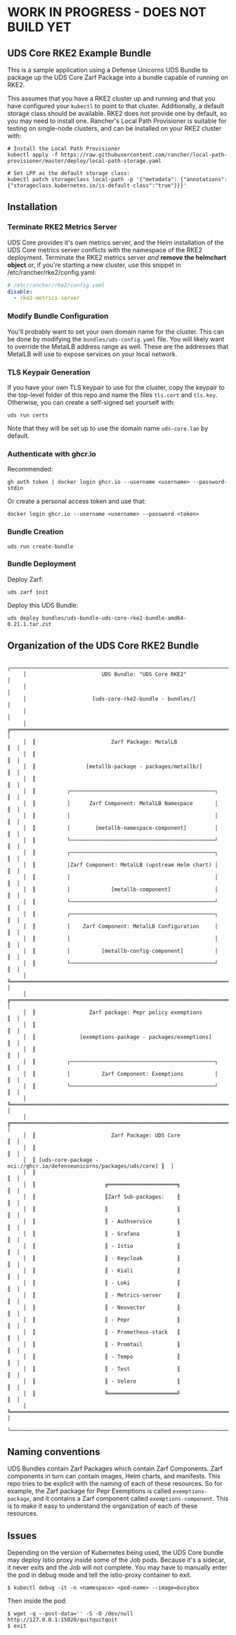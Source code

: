                                            
# WORK IN PROGRESS - DOES NOT BUILD YET

## UDS Core RKE2 Example Bundle

This is a sample application using a Defense Unicorns UDS Bundle to package up 
the UDS Core Zarf Package into a bundle capable of running on RKE2.

This assumes that you have a RKE2 cluster up and running and that you have
configured your `kubectl` to point to that cluster. Additionally, a default
storage class should be available. RKE2 does not provide one by default, so
you may need to install one. Rancher's Local Path Provisioner is suitable for
testing on single-node clusters, and can be installed on your RKE2 cluster with:

```shell
# Install the Local Path Provisioner
kubectl apply -f https://raw.githubusercontent.com/rancher/local-path-provisioner/master/deploy/local-path-storage.yaml

# Set LPP as the default storage class:
kubectl patch storageclass local-path -p '{"metadata": {"annotations":{"storageclass.kubernetes.io/is-default-class":"true"}}}'
```

## Installation

### Terminate RKE2 Metrics Server

UDS Core provides it's own metrics server, and the Helm installation of the
UDS Core metrics server conflicts with the namespace of the RKE2 deployment.
Terminate the RKE2 metrics server _and_ **remove the helmchart object** or, 
if you're starting a new cluster, use this snippet in /etc/rancher/rke2/config.yaml:

```yaml
# /etc/rancher/rke2/config.yaml
disable:
  - rke2-metrics-server
```

### Modify Bundle Configuration

You'll probably want to set your own domain name for the cluster. This can be
done by modifying the `bundles/uds-config.yaml` file. You will likely want to
override the MetalLB address range as well. These are the addresses that MetalLB
will use to expose services on your local network.

### TLS Keypair Generation

If you have your own TLS keypair to use for the cluster, copy the keypair to the
top-level folder of this repo and name the files `tls.cert` and `tls.key`.
Otherwise, you can create a self-signed set yourself with:

```shell
uds run certs
```

Note that they will be set up to use the domain name `uds-core.lan` by default.

### Authenticate with ghcr.io

Recommended:

`gh auth token | docker login ghcr.io --username <username> --password-stdin`

Or create a personal access token and use that:

`docker login ghcr.io --username <username> --password <token>`

### Bundle Creation

`uds run create-bundle`

### Bundle Deployment

Deploy Zarf:

`uds zarf init`

Deploy this UDS Bundle:

`uds deploy bundles/uds-bundle-uds-core-rke2-bundle-amd64-0.21.1.tar.zst`

## Organization of the UDS Core RKE2 Bundle

```ascii                                                   
     ┌────────────────────────────────────────────────────────────────────────────┐
     │                        UDS Bundle: "UDS Core RKE2"                         │
     │                                                                            │
     │                     [uds-core-rke2-bundle - bundles/]                      │
     │                                                                            │
     │  ╔══════════════════════════════════════════════════════════════════════╗  │
     │  ║                        Zarf Package: MetalLB                         ║  │
     │  ║                                                                      ║  │
     │  ║                [metallb-package - packages/metallb/]                 ║  │
     │  ║                                                                      ║  │
     │  ║          ┌──────────────────────────────────────────────┐            ║  │
     │  ║          │      Zarf Component: MetalLB Namespace       │            ║  │
     │  ║          │                                              │            ║  │
     │  ║          │        [metallb-namespace-component]         │            ║  │
     │  ║          └──────────────────────────────────────────────┘            ║  │
     │  ║          ┌──────────────────────────────────────────────┐            ║  │
     │  ║          │Zarf Component: MetalLB (upstream Helm chart) │            ║  │
     │  ║          │                                              │            ║  │
     │  ║          │             [metallb-component]              │            ║  │
     │  ║          └──────────────────────────────────────────────┘            ║  │
     │  ║          ┌──────────────────────────────────────────────┐            ║  │
     │  ║          │    Zarf Component: MetalLB Configuration     │            ║  │
     │  ║          │                                              │            ║  │
     │  ║          │          [metallb-config-component]          │            ║  │
     │  ║          └──────────────────────────────────────────────┘            ║  │
     │  ╚══════════════════════════════════════════════════════════════════════╝  │
     │  ╔══════════════════════════════════════════════════════════════════════╗  │
     │  ║                 Zarf package: Pepr policy exemptions                 ║  │
     │  ║                                                                      ║  │
     │  ║              [exemptions-package - packages/exemptions]              ║  │
     │  ║                                                                      ║  │
     │  ║          ┌──────────────────────────────────────────────┐            ║  │
     │  ║          │          Zarf Component: Exemptions          │            ║  │
     │  ║          └──────────────────────────────────────────────┘            ║  │
     │  ╚══════════════════════════════════════════════════════════════════════╝  │
     │  ╔══════════════════════════════════════════════════════════════════════╗  │
     │  ║                        Zarf Package: UDS Core                        ║  │
     │  ║                                                                      ║  │
     │  ║ [uds-core-package - oci://ghcr.io/defenseunicorns/packages/uds/core] ║  │
     │  ║                                                                      ║  │
     │  ║                      ╔══════════════════════╗                        ║  │
     │  ║                      ║Zarf Sub-packages:    ║                        ║  │
     │  ║                      ║                      ║                        ║  │
     │  ║                      ║ - Authservice        ║                        ║  │
     │  ║                      ║ - Grafana            ║                        ║  │
     │  ║                      ║ - Istio              ║                        ║  │
     │  ║                      ║ - Keycloak           ║                        ║  │
     │  ║                      ║ - Kiali              ║                        ║  │
     │  ║                      ║ - Loki               ║                        ║  │
     │  ║                      ║ - Metrics-server     ║                        ║  │
     │  ║                      ║ - Neuvector          ║                        ║  │
     │  ║                      ║ - Pepr               ║                        ║  │
     │  ║                      ║ - Prometheus-stack   ║                        ║  │
     │  ║                      ║ - Promtail           ║                        ║  │
     │  ║                      ║ - Tempo              ║                        ║  │
     │  ║                      ║ - Test               ║                        ║  │
     │  ║                      ║ - Velero             ║                        ║  │
     │  ║                      ╚══════════════════════╝                        ║  │
     │  ╚══════════════════════════════════════════════════════════════════════╝  │
     └────────────────────────────────────────────────────────────────────────────┘
```

## Naming conventions

UDS Bundles contain Zarf Packages which contain Zarf Components. Zarf components
in turn can contain images, Helm charts, and manifests. This repo tries to be
explicit with the naming of each of these resources. So for example, the Zarf
package for Pepr Exemptions is called `exemptions-package`, and it contains
a Zarf component called `exemptions-component`. This is to make it easy to
understand the organization of each of these resources.

## Issues

Depending on the version of Kubernetes being used, the UDS Core bundle may
deploy Istio proxy inside some of the Job pods. Because it's a sidecar, it
never exits and the Job will not complete. You may have to manually enter the
pod in debug mode and tell the istio-proxy container to exit.

```shell
$ kubectl debug -it -n <namespace> <pod-name> --image=busybox
```

Then inside the pod:

```shell
$ wget -q --post-data='' -S -O /dev/null http://127.0.0.1:15020/quitquitquit
$ exit
```